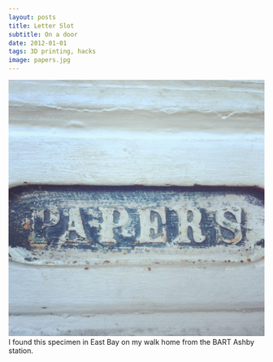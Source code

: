 ```yaml
---
layout: posts
title: Letter Slot
subtitle: On a door
date: 2012-01-01
tags: 3D printing, hacks
image: papers.jpg
---
```


![papers][papers]
I found this specimen in East Bay on my walk home from the BART Ashby station.

[papers]:images/papers.jpg

